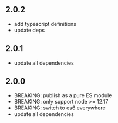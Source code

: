 ## 2.0.2
* add typescript definitions
* update deps


## 2.0.1
* update all dependencies


## 2.0.0
* BREAKING: publish as a pure ES module
* BREAKING: only support node >= 12.17
* BREAKING: switch to es6 everywhere
* update all dependencies

